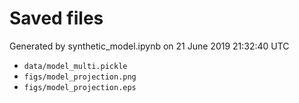 # Saved files 


Generated by synthetic_model.ipynb on 21 June 2019 21:32:40 UTC

*  `data/model_multi.pickle` 
*  `figs/model_projection.png` 
*  `figs/model_projection.eps` 

